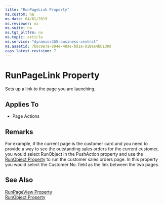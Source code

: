 ```yaml
---
title: "RunPageLink Property"
ms.custom: na
ms.date: 04/01/2019
ms.reviewer: na
ms.suite: na
ms.tgt_pltfrm: na
ms.topic: article
ms.service: "dynamics365-business-central"
ms.assetid: 7b8c9e7a-894e-48ae-bd1a-018aa4b6130d
caps.latest.revision: 7
---
```


 

# RunPageLink Property
Sets up a link to the page you are launching.  
  
## Applies To  
  
-   Page Actions  
  
## Remarks  
 For example, if the current page is the customer card and you need to provide a way to see the outstanding sales orders for the current customer, you would select RunObject in the PushAction property and use the [RunObject Property](devenv-runobject-property.md) to run the customer sales orders page. In this property you would select the Customer No. field as the link between the two pages.  
<!--
 For an example of how to use RunPageLink to launch a page from an action in the RoleTailored client, see [Walkthrough: Adding Actions to a Customer List Page](Walkthrough--Adding-Actions-to-a-Customer-List-Page.md).  -->
  
## See Also  
 [RunPageView Property](devenv-runpageview-property.md)  
 [RunObject Property](devenv-runobject-property.md)